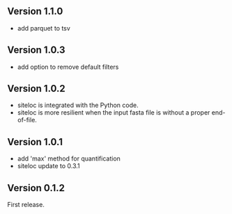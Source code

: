 ## Version 1.1.0

- add parquet to tsv

## Version 1.0.3

- add option to remove default filters

## Version 1.0.2

- siteloc is integrated with the Python code.
- siteloc is more resilient when the input fasta file is without a proper end-of-file.

## Version 1.0.1

- add 'max' method for quantification
- siteloc update to 0.3.1

## Version 0.1.2

First release.
